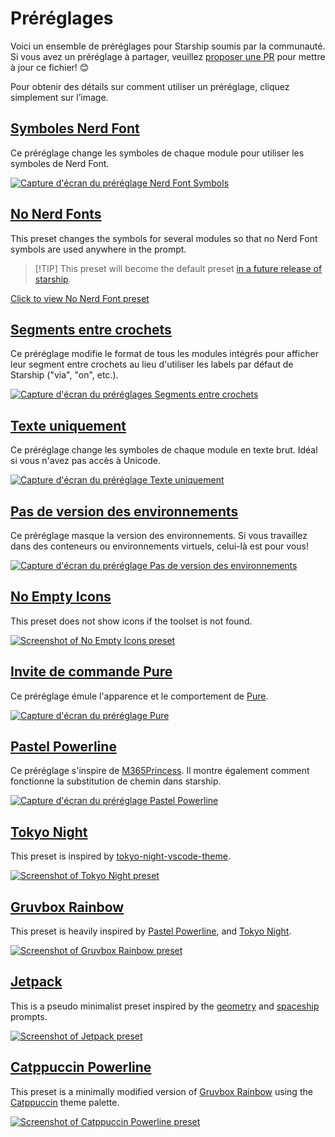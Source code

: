 # Préréglages

Voici un ensemble de préréglages pour Starship soumis par la communauté. Si vous avez un préréglage à partager, veuillez [proposer une PR](https://github.com/starship/starship/edit/master/docs/presets/README.md) pour mettre à jour ce fichier! 😊

Pour obtenir des détails sur comment utiliser un préréglage, cliquez simplement sur l’image.

## [Symboles Nerd Font](./nerd-font.md)

Ce préréglage change les symboles de chaque module pour utiliser les symboles de Nerd Font.

[![Capture d'écran du préréglage Nerd Font Symbols](/presets/img/nerd-font-symbols.png "Cliquez pour voir le préréglage Nerd Font Symbols")](./nerd-font)

## [No Nerd Fonts](./no-nerd-font.md)

This preset changes the symbols for several modules so that no Nerd Font symbols are used anywhere in the prompt.

> [!TIP] This preset will become the default preset [in a future release of starship](https://github.com/starship/starship/pull/3544).

[Click to view No Nerd Font preset](./no-nerd-font)

## [Segments entre crochets](./bracketed-segments.md)

Ce préréglage modifie le format de tous les modules intégrés pour afficher leur segment entre crochets au lieu d'utiliser les labels par défaut de Starship ("via", "on", etc.).

[![Capture d'écran du préréglages Segments entre crochets](/presets/img/bracketed-segments.png "Cliquez pour voir le préréglage Segments entre crochets")](./bracketed-segments)

## [Texte uniquement](./plain-text.md)

Ce préréglage change les symboles de chaque module en texte brut. Idéal si vous n'avez pas accès à Unicode.

[![Capture d'écran du préréglage Texte uniquement](/presets/img/plain-text-symbols.png "Cliquez pour voir le préréglage Texte uniquement")](./plain-text)

## [Pas de version des environnements](./no-runtimes.md)

Ce préréglage masque la version des environnements. Si vous travaillez dans des conteneurs ou environnements virtuels, celui-là est pour vous!

[![Capture d'écran du préréglage Pas de version des environnements](/presets/img/no-runtime-versions.png "Cliquez pour voir le préréglage Pas de version des environnements")](./no-runtimes)

## [No Empty Icons](./no-empty-icons.md)

This preset does not show icons if the toolset is not found.

[![Screenshot of No Empty Icons preset](/presets/img/no-empty-icons.png "Cliquez pour voir le préréglage Pas de version des environnements")](./no-empty-icons.md)

## [Invite de commande Pure](./pure-preset.md)

Ce préréglage émule l'apparence et le comportement de [Pure](https://github.com/sindresorhus/pure).

[![Capture d'écran du préréglage Pure](/presets/img/pure-preset.png "Cliquez pour voir le préréglage Pure")](./pure-preset)

## [Pastel Powerline](./pastel-powerline.md)

Ce préréglage s'inspire de [M365Princess](https://github.com/JanDeDobbeleer/oh-my-posh/blob/main/themes/M365Princess.omp.json). Il montre également comment fonctionne la substitution de chemin dans starship.

[![Capture d'écran du préréglage Pastel Powerline](/presets/img/pastel-powerline.png "Cliquez pour voir le préréglage Pure")](./pastel-powerline)

## [Tokyo Night](./tokyo-night.md)

This preset is inspired by [tokyo-night-vscode-theme](https://github.com/enkia/tokyo-night-vscode-theme).

[![Screenshot of Tokyo Night preset](/presets/img/tokyo-night.png "Click to view Tokyo Night preset")](./tokyo-night)

## [Gruvbox Rainbow](./gruvbox-rainbow.md)

This preset is heavily inspired by [Pastel Powerline](./pastel-powerline.md), and [Tokyo Night](./tokyo-night.md).

[![Screenshot of Gruvbox Rainbow preset](/presets/img/gruvbox-rainbow.png "Click to view Gruvbox Rainbow preset")](./gruvbox-rainbow)

## [Jetpack](./jetpack.md)

This is a pseudo minimalist preset inspired by the [geometry](https://github.com/geometry-zsh/geometry) and [spaceship](https://github.com/spaceship-prompt/spaceship-prompt) prompts.

[![Screenshot of Jetpack preset](/presets/img/jetpack.png "Click to view Jetpack preset")](./jetpack)

## [Catppuccin Powerline](./catppuccin-powerline.md)

This preset is a minimally modified version of [Gruvbox Rainbow](./gruvbox-rainbow.md) using the [Catppuccin](https://github.com/catppuccin/catppuccin) theme palette.

[![Screenshot of Catppuccin Powerline preset](/presets/img/catppuccin-powerline.png "Click to view Catppuccin Powerline preset")](./catppuccin-powerline)
